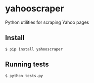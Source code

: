 # yahooscraper

Python utilities for scraping Yahoo pages

## Install

    $ pip install yahooscraper

## Running tests

    $ python tests.py
